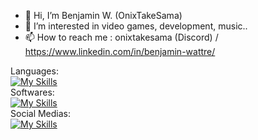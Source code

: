 - 👋 Hi, I’m Benjamin W. (OnixTakeSama)
- 👀 I’m interested in video games, development, music..
- 📫 How to reach me : onixtakesama (Discord) / https://www.linkedin.com/in/benjamin-wattre/

Languages:
<br>
[![My Skills](https://skillicons.dev/icons?i=html,css,javascript,php,java,py)](https://skillicons.dev)
<br>
Softwares:
<br>
[![My Skills](https://skillicons.dev/icons?i=idea,vscode,eclipse)](https://skillicons.dev)
<br>
Social Medias:
<br>
[![My Skills](https://skillicons.dev/icons?i=discord,instagram,twitter,linkedin)](https://skillicons.dev)

<!---
OnixTakeSama/OnixTakeSama is a ✨ special ✨ repository because its `README.md` (this file) appears on your GitHub profile.
You can click the Preview link to take a look at your changes.
--->
